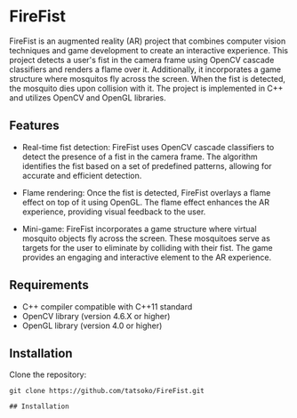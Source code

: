 # FireFist

FireFist is an augmented reality (AR) project that combines computer vision techniques and game development to create an interactive experience. This project detects a user's fist in the camera frame using OpenCV cascade classifiers and renders a flame over it. Additionally, it incorporates a game structure where mosquitos fly across the screen. When the fist is detected, the mosquito dies upon collision with it. The project is implemented in C++ and utilizes OpenCV and OpenGL libraries.

## Features

- Real-time fist detection: FireFist uses OpenCV cascade classifiers to detect the presence of a fist in the camera frame. The algorithm identifies the fist based on a set of predefined patterns, allowing for accurate and efficient detection.

- Flame rendering: Once the fist is detected, FireFist overlays a flame effect on top of it using OpenGL. The flame effect enhances the AR experience, providing visual feedback to the user.

- Mini-game: FireFist incorporates a game structure where virtual mosquito objects fly across the screen. These mosquitoes serve as targets for the user to eliminate by colliding with their fist. The game provides an engaging and interactive element to the AR experience.

## Requirements

- C++ compiler compatible with C++11 standard
- OpenCV library (version 4.6.X or higher)
- OpenGL library (version 4.0 or higher)

## Installation

Clone the repository:

   ```shell
   git clone https://github.com/tatsoko/FireFist.git

## Installation
